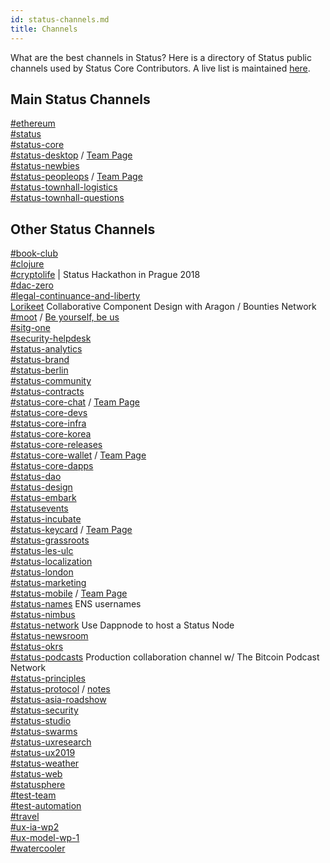 ```yaml
---
id: status-channels.md
title: Channels
---
```


What are the best channels in Status? Here is a directory of Status public channels used by Status Core Contributors. A live list is maintained [here](https://notes.status.im/status-channels).

Main Status Channels
--------------------

[#ethereum](http://get.status.im/chat/public/ethereum)\
[#status](http://get.status.im/chat/public/status)\
[#status-core](http://get.status.im/chat/public/status-core)\
[#status-desktop](http://get.status.im/chat/public/status-desktop) / [Team Page](https://notes.status.im/status-desktop)\
[#status-newbies](http://get.status.im/chat/public/status-newbies)\
[#status-peopleops](http://get.status.im/chat/public/status-peopleops) / [Team Page](https://notes.status.im/-E61UUN3Qe-bS0WYJo5yfA)\
[#status-townhall-logistics](http://get.status.im/chat/public/status-townhall-logistics)\
[#status-townhall-questions](https://get.status.im/chat/public/status-townhall-questions)

Other Status Channels
---------------------

[#book-club](http://get.status.im/chat/public/book-club)\
[#clojure](http://get.status.im/chat/public/clojure)\
[#cryptolife](https://get.status.im/chat/public/cryptolife) | Status Hackathon in Prague 2018\
[#dac-zero](http://get.status.im/chat/public/dac-zero)\
[#legal-continuance-and-liberty](http://get.status.im/chat/public/legal-continuance-and-liberty)\
[Lorikeet](http://get.status.im/chat/public/lorikeet) Collaborative Component Design with Aragon / Bounties Network\
[#moot](http://get.status.im/chat/public/moot) / [Be yourself, be us](https://notes.status.im/moot-account)\
[#sitg-one](http://get.status.im/chat/public/sitg-one)\
[#security-helpdesk](http://get.status.im/chat/public/security-helpdesk)\
[#status-analytics](http://get.status.im/chat/public/status-analytics)\
[#status-brand](http://get.status.im/chat/public/status-brand)\
[#status-berlin](https://get.status.im/chat/public/status-berlin)\
[#status-community](http://get.status.im/chat/public/status-community)\
[#status-contracts](http://get.status.im/chat/public/status-contracts)\
[#status-core-chat](http://get.status.im/chat/public/status-core-chat) / [Team Page](https://notes.status.im/s/H1hqjnaq7)\
[#status-core-devs](http://get.status.im/chat/public/status-core-devs)\
[#status-core-infra](http://get.status.im/chat/public/status-core-infra)\
[#status-core-korea](http://get.status.im/chat/public/status-core-korea)\
[#status-core-releases](http://get.status.im/chat/public/status-core-releases)\
[#status-core-wallet](http://get.status.im/chat/public/status-core-wallet) / [Team Page](https://notes.status.im/status-core-wallet)\
[#status-core-dapps](http://get.status.im/chat/public/status-core-dapps)\
[#status-dao](http://get.status.im/chat/public/status-dao)\
[#status-design](http://get.status.im/chat/public/status-design)\
[#status-embark](http://get.status.im/chat/public/status-embark)\
[#statusevents](https://get.status.im/chat/public/statusevents)\
[#status-incubate](http://get.status.im/chat/public/status-incubate)\
[#status-keycard](http://get.status.im/chat/public/status-keycard) / [Team Page](https://notes.status.im/Uyg8wkVESjKyvwWAa19czQ)\
[#status-grassroots](http://get.status.im/chat/public/status-grassroots)\
[#status-les-ulc](http://get.status.im/chat/public/status-les-ulc)\
[#status-localization](http://get.status.im/chat/public/status-localization)\
[#status-london](https://get.status.im/chat/public/status-london)\
[#status-marketing](http://get.status.im/chat/public/status-marketing)\
[#status-mobile](http://get.status.im/chat/public/status-mobile) / [Team Page](https://notes.status.im/s/rkkfu0K5m)\
[#status-names](http://get.status.im/chat/public/status-names) ENS usernames\
[#status-nimbus](http://get.status.im/chat/public/status-nimbus)\
[#status-network](http://get.status.im/chat/public/status-network) Use Dappnode to host a Status Node\
[#status-newsroom](http://get.status.im/chat/public/status-newsroom)\
[#status-okrs](http://get.status.im/chat/public/status-okrs)\
[#status-podcasts](http://get.status.im/chat/public/status-podcasts) Production collaboration channel w/ The Bitcoin Podcast Network\
[#status-principles](http://get.status.im/chat/public/status-principles)\
[#status-protocol](http://get.status.im/chat/public/status-protocol) / [notes](https://hackmd.io/f_BVbRvVRViXDn08Sk4FWA)\
[#status-asia-roadshow](http://get.status.im/chat/public/status-asia-roadshow)\
[#status-security](http://get.status.im/chat/public/status-security)\
[#status-studio](http://get.status.im/chat/public/status-studio)\
[#status-swarms](http://get.status.im/chat/public/status-swarms)\
[#status-uxresearch](http://get.status.im/chat/public/status-uxresearch)\
[#status-ux2019](http://get.status.im/chat/public/status-ux2019)\
[#status-weather](http://get.status.im/chat/public/status-weather)\
[#status-web](http://get.status.im/chat/public/status-web)\
[#statusphere](http://get.status.im/chat/public/statusphere)\
[#test-team](http://get.status.im/chat/public/test-team)\
[#test-automation](http://get.status.im/chat/public/test-automation)\
[#travel](http://get.status.im/chat/public/travel)\
[#ux-ia-wp2](http://get.status.im/chat/public/ux-ia-wp2)\
[#ux-model-wp-1](http://get.status.im/chat/public/ux-model-wp-1)\
[#watercooler](http://get.status.im/chat/public/watercooler)
